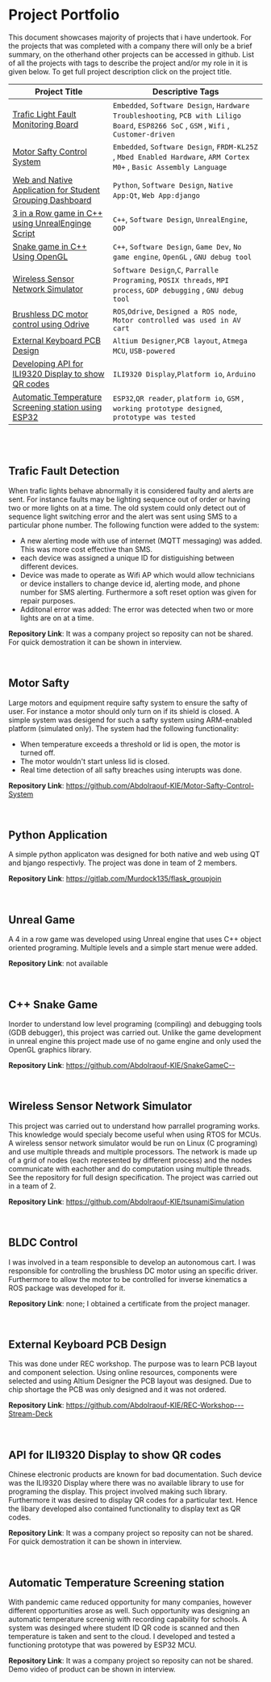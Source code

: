 [ ](#Make_the_imgae_w=160_by_h=150)


# Project Portfolio

This document showcases majority of projects that i have undertook. For the projects that was completed with a company there will only be a brief summary, on the otherhand other projects can be accessed in github. List of all the projects with tags to describe the project and/or my role in it is given below. To get full project description click on the project title.

| Project Title                                         | Descriptive Tags |
| -----------                                           | ----------- |
| [Trafic Light Fault Monitoring Board](#trafic-fault-detection)  | `Embedded`, `Software Design`, `Hardware Troubleshooting`, `PCB with Liligo Board`, `ESP8266 SoC` , `GSM` , `Wifi` , `Customer-driven` |
| [Motor Safty Control System](#motor-safty)            |  `Embedded`, `Software Design`, `FRDM-KL25Z` , `Mbed Enabled Hardware`, `ARM Cortex M0+` , `Basic Assembly Language`|
| [Web and Native Application for Student Grouping Dashboard](#python-application)            |  `Python`, `Software Design`, `Native App:Qt`, `Web App:django`|
| [3 in a Row game in C++ using UnrealEnginge Script](#unreal-game)            |  `C++`, `Software Design`, `UnrealEngine`, `OOP`|
| [Snake game in C++ Using OpenGL](#c-snake-game)            |  `C++`, `Software Design`, `Game Dev`, `No game engine`, `OpenGL` , `GNU debug tool`|
| [Wireless Sensor Network Simulator](#wireless-sensor-network-simulator)            |  `Software Design`,`C`, `Parralle Programing`, `POSIX threads`, `MPI process`, `GDP debugging` , `GNU debug tool`|
| [Brushless DC motor control using Odrive](#bldc-control)            |  `ROS`,`Odrive`, `Designed a ROS node`, `Motor controlled was used in AV cart`|
| [External Keyboard PCB Design](#external-keyboard-pcb-design)            |  `Altium Designer`,`PCB layout`, `Atmega MCU`, `USB-powered`|
| [Developing API for ILI9320 Display to show QR codes](#developing-api-for-ilt9320-display-to-show-qr-codes)            |  `ILI9320 Display`,`Platform io`, `Arduino`|
| [Automatic Temperature Screening station using ESP32](#automatic-temperature-screening-station)            |  `ESP32`,`QR reader`, `platform io`, `GSM` , `working prototype designed`, `prototype was tested`|

<br/>
<br/>

## Trafic Fault Detection

When trafic lights behave abnormally it is considered faulty and alerts are sent. For instance faults may be lighting sequence out of order or having two or more lights on at a time. The old system could only detect out of sequence light switching error and the alert was sent using SMS to a particular phone number. The following function were added to the system:

- A new alerting mode with use of internet (MQTT messaging) was added. This was more cost effective than SMS.
- each device was assigned a unique ID for distiguishing between different devices.
- Device was made to operate as Wifi AP which would allow technicians or device installers to change device id, alerting mode, and phone number for SMS alerting. Furthermore a soft reset option was given for repair purposes.
- Additonal error was added: The error was detected when two or more lights are on at a time.

**Repository Link**: It was a company project so reposity can not be shared. For quick demostration it can be shown in interview. 

<br/>

## Motor Safty

Large motors and equipment require safty system to ensure the safty of user. For instance a motor should only turn on if its shield is closed. A simple system was desigend for such a safty system using ARM-enabled platform (simulated only). The system had the following functionality:

- When temperature exceeds a threshold or lid is open, the motor is turned off.
- The motor wouldn't start unless lid is closed.
- Real time detection of all safty breaches using interupts was done. 

**Repository Link**: https://github.com/Abdolraouf-KIE/Motor-Safty-Control-System

<br/>

## Python Application

A simple python applicaton was designed for both native and web using QT and bjango respectivly. The project was done in team of 2 members.

**Repository Link**: https://gitlab.com/Murdock135/flask_groupjoin

<br/>

## Unreal Game

A 4 in a row game was developed using Unreal engine that uses C++ object oriented programing. Multiple levels and a simple start menue were added.

**Repository Link**: not available

<br/>

## C++ Snake Game

Inorder to understand low level programing (compiling) and debugging tools (GDB debugger), this project was carried out. Unlike the game development in unreal engine this project made use of no game engine and only used the OpenGL graphics library. 

**Repository Link**: https://github.com/Abdolraouf-KIE/SnakeGameC--

<br/>

## Wireless Sensor Network Simulator

This project was carried out to understand how parrallel programing works. This knowledge would specialy become useful when using RTOS for MCUs. A wireless sensor network simulator would be run on Linux (C programing) and use multiple threads and multiple processors. The network is made up of a grid of nodes (each represented by different process) and the nodes communicate with eachother and do computation using multiple threads. See the repository for full design specification. The project was carried out in a team of 2.

**Repository Link**: https://github.com/Abdolraouf-KIE/tsunamiSimulation

<br/>

## BLDC Control

I was involved in a team responsible to develop an autonomous cart. I was responsible for controlling the brushless DC motor using an specific driver. Furthermore to allow the motor to be controlled for inverse kinematics a ROS package was developed for it.

**Repository Link**: none; I obtained a certificate from the project manager.

<br/>

## External Keyboard PCB Design

This was done under REC workshop. The purpose was to learn PCB layout and component selection. Using online resources, components were selected and using Altium Designer the PCB layout was designed. Due to chip shortage the PCB was only designed and it was not ordered.

**Repository Link**: https://github.com/Abdolraouf-KIE/REC-Workshop---Stream-Deck

<br/>

## API for ILI9320 Display to show QR codes

Chinese electronic products are known for bad documentation. Such device was the ILI9320 Display where there was no available library to use for programing the display. This project involved making such library. Furthermore it was desired to display QR codes for a particular text. Hence the libary developed also contained functionality to display text as QR codes.

**Repository Link**: It was a company project so reposity can not be shared. For quick demostration it can be shown in interview.

<br/>

## Automatic Temperature Screening station

With pandemic came reduced opportunity for many companies, however different opportunities arose as well. Such opportunity was designing an automatic temperature screenig with recording capability for schools. A system was desinged where student ID QR code is scanned and then temperature is taken and sent to the cloud. I developed and tested a functioning prototype that was powered by ESP32 MCU.

**Repository Link**: It was a company project so reposity can not be shared. Demo video of product can be shown in interview.

<br/>